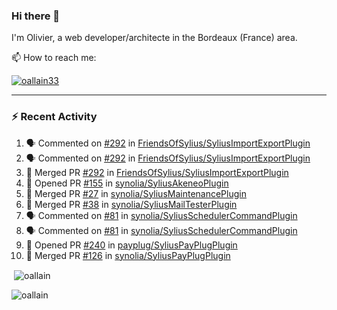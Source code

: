 ### Hi there 👋

I'm Olivier, a web developer/architecte in the Bordeaux (France) area.

📫 How to reach me:

<p> <a href="https://twitter.com/oallain33" target="blank"><img src="https://img.shields.io/twitter/follow/oallain33?logo=twitter&style=for-the-badge" alt="oallain33" /></a> </p>

---

### :zap: Recent Activity

<!--START_SECTION:activity-->
1. 🗣 Commented on [#292](https://github.com/FriendsOfSylius/SyliusImportExportPlugin/issues/292) in [FriendsOfSylius/SyliusImportExportPlugin](https://github.com/FriendsOfSylius/SyliusImportExportPlugin)
2. 🗣 Commented on [#292](https://github.com/FriendsOfSylius/SyliusImportExportPlugin/issues/292) in [FriendsOfSylius/SyliusImportExportPlugin](https://github.com/FriendsOfSylius/SyliusImportExportPlugin)
3. 🎉 Merged PR [#292](https://github.com/FriendsOfSylius/SyliusImportExportPlugin/pull/292) in [FriendsOfSylius/SyliusImportExportPlugin](https://github.com/FriendsOfSylius/SyliusImportExportPlugin)
4. 💪 Opened PR [#155](https://github.com/synolia/SyliusAkeneoPlugin/pull/155) in [synolia/SyliusAkeneoPlugin](https://github.com/synolia/SyliusAkeneoPlugin)
5. 🎉 Merged PR [#27](https://github.com/synolia/SyliusMaintenancePlugin/pull/27) in [synolia/SyliusMaintenancePlugin](https://github.com/synolia/SyliusMaintenancePlugin)
6. 🎉 Merged PR [#38](https://github.com/synolia/SyliusMailTesterPlugin/pull/38) in [synolia/SyliusMailTesterPlugin](https://github.com/synolia/SyliusMailTesterPlugin)
7. 🗣 Commented on [#81](https://github.com/synolia/SyliusSchedulerCommandPlugin/issues/81) in [synolia/SyliusSchedulerCommandPlugin](https://github.com/synolia/SyliusSchedulerCommandPlugin)
8. 🗣 Commented on [#81](https://github.com/synolia/SyliusSchedulerCommandPlugin/issues/81) in [synolia/SyliusSchedulerCommandPlugin](https://github.com/synolia/SyliusSchedulerCommandPlugin)
9. 💪 Opened PR [#240](https://github.com/payplug/SyliusPayPlugPlugin/pull/240) in [payplug/SyliusPayPlugPlugin](https://github.com/payplug/SyliusPayPlugPlugin)
10. 🎉 Merged PR [#126](https://github.com/synolia/SyliusPayPlugPlugin/pull/126) in [synolia/SyliusPayPlugPlugin](https://github.com/synolia/SyliusPayPlugPlugin)
<!--END_SECTION:activity-->

<p>&nbsp;<img align="center" src="https://github-readme-stats.vercel.app/api?username=oallain&show_icons=true&locale=en" alt="oallain" /></p>

<p><img align="center" src="https://github-readme-streak-stats.herokuapp.com/?user=oallain&" alt="oallain" /></p>

